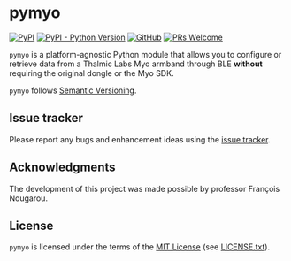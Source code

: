 pymyo
=====

[![PyPI](https://img.shields.io/pypi/v/pymyo)](https://pypi.org/project/pymyo/)
[![PyPI - Python Version](https://img.shields.io/pypi/pyversions/pymyo)](https://pypi.org/project/pymyo/)
[![GitHub](https://img.shields.io/github/license/Crimson-Crow/pymyo)]((https://github.com/Crimson-Crow/pymyo/blob/main/LICENSE.txt))
[![PRs Welcome](https://img.shields.io/badge/PRs-welcome-brightgreen.svg)](https://makeapullrequest.com)

`pymyo` is a platform-agnostic Python module that allows you to configure or retrieve data from a Thalmic Labs Myo armband through BLE **without** requiring the original dongle or the Myo SDK.

`pymyo` follows [Semantic Versioning](https://semver.org/).

Issue tracker
-------------

Please report any bugs and enhancement ideas using the [issue tracker](https://github.com/Crimson-Crow/pymyo/issues).

Acknowledgments
---------------

The development of this project was made possible by professor François Nougarou.

License
-------

`pymyo` is licensed under the terms of the [MIT License](https://opensource.org/licenses/MIT) (see [LICENSE.txt](https://github.com/Crimson-Crow/pymyo/blob/master/LICENSE.txt)).

